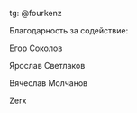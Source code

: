 tg: @fourkenz

Благодарность за содействие:

Егор Соколов

Ярослав Светлаков

Вячеслав Молчанов

Zerx